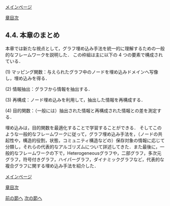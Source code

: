 [メインページ](../../index.markdown)

[章目次](./chap4.md)
## 4.4. 本章のまとめ

本章では新たな視点として，グラフ埋め込み手法を統一的に理解するための一般的なフレームワークを説明した． この枠組は主に以下の $4$ つの要素で構成されている．

(1) マッピング関数：与えられたグラフ中のノードを埋め込みドメインへ写像し，埋め込みを得る．

(2) 情報抽出：グラフから情報を抽出する．

(3) 再構成：ノード埋め込みを利用して，抽出した情報を再構成する．

(4) 目的関数：（一般には）抽出された情報と再構成された情報との差を測定する．

埋め込みは，目的関数を最適化することで学習することができる． そしてこのような一般的なフレームワークに従って，グラフ埋め込み手法を，（ノードの共起性や，構造的役割，状態，コミュニティ構造などの）保存対象の情報に応じて分類し，それらの代表的なアルゴリズムについて詳述してきた．また最後に，一般的なフレームワークの下で，Heterogeneousグラフや，二部グラフ，多次元グラフ，符号付きグラフ，ハイパーグラフ，ダイナミックグラフなど，代表的な複合グラフに関する埋め込み手法を紹介した．


[メインページ](../../index.markdown)

[章目次](./chap4.md)

[前の節へ](./subsection_03.md) [次の節へ](./subsection_05.md)


